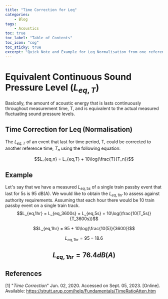 ```yaml
---
title: "Time Correction for Leq"
categories:
    - Blog
tags:
    - Acoustics
toc: true
toc_label: "Table of Contents"
toc_icon: "cog"
toc_sticky: true
excerpt: "Quick Note and Example for Leq Normalisation from one reference time to another."
---
```

# Equivalent Continuous Sound Pressure Level ($L_{eq,T}$)
Basically, the amount of acoustic energy that is lasts continuously throughout measurement time, T, and is equivalent to the actual measured fluctuating sound pressure levels.

## Time Correction for Leq (Normalisation)
The $L_{eq,T}$ of an event that last for time period, T, could be corrected to another reference time, $T_n$ using the following equation:

$$L_{eq,n} = L_{eq,T} + 10\log(\frac{T}{T_n})$$

## Example
Let's say that we have a measured $L_{eq,5s}$ of a single train passby event that last for 5s is 95 dB(A). We would like to obtain the $L_{eq,1hr}$ to assess against authority requirements. Assuming that each hour there would be 10 train passby event on a single train track.
$$L_{eq,1hr} = L_{eq_3600s} = L_{eq,5s} + 10\log(\frac{10(T_5s)}{T_3600s})$$

$$L_{eq,1hr} = 95 + 10\log(\frac{10(5)}{3600})$$

$$L_{eq,1hr} = 95 - 18.6$$

$$L_{eq,1hr} = 76.4 dB(A)$$
---
## References
[1] "*Time Correction*" Jun. 02, 2020. Accessed on Sept. 05, 2023. [Online]. Available: https://strutt.arup.com/help/Fundamentals/TimeRatioAtten.htm
